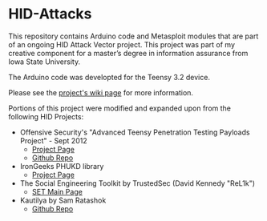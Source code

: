 # HID-Attacks
This repository contains Arduino code and Metasploit modules that are part of an ongoing HID Attack Vector project. This project was part of my creative component for a master’s degree in information assurance from Iowa State University.

The Arduino code was developted for the Teensy 3.2 device.

Please see the [project's wiki page](https://github.com/jhale85446/HID-Attacks/wiki) for more information.

Portions of this project were modified and expanded upon from the following HID Projects:
* Offensive Security's "Advanced Teensy Penetration Testing Payloads Project" - Sept 2012
  * [Project Page](https://www.offensive-security.com/offsec/advanced-teensy-penetration-testing-payloads/)
  * [Github Repo](https://github.com/offensive-security/hid-backdoor-peensy)
* IronGeeks PHUKD library
  * [Project Page](http://www.irongeek.com/i.php?page=security/programmable-hid-usb-keystroke-dongle)
* The Social Engineering Toolkit by TrustedSec (David Kennedy "ReL1k")
  * [SET Main Page](https://www.trustedsec.com/social-engineer-toolkit/)
* Kautilya by Sam Ratashok
  * [Github Repo](https://github.com/samratashok/Kautilya)
